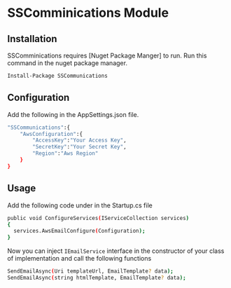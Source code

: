# SSComminications Module

## Installation

SSComminications requires [Nuget Package Manger]  to run.
Run this command in the nuget package manager.

```sh
Install-Package SSCommunications
```
## Configuration
Add the following in the AppSettings.json file.

```sh
"SSCommunications":{
    "AwsConfiguration":{
        "AccessKey":"Your Access Key",
        "SecretKey":"Your Secret Key",
        "Region":"Aws Region"
    }
}
```
## Usage

Add the following code under in the Startup.cs file
```sh
public void ConfigureServices(IServiceCollection services)
{
  services.AwsEmailConfigure(Configuration);
}
```
Now you can inject `IEmailService` interface in the constructor of your class of implementation and call the following functions 

```sh
SendEmailAsync(Uri templateUrl, EmailTemplate? data);
SendEmailAsync(string htmlTemplate, EmailTemplate? data);
```


